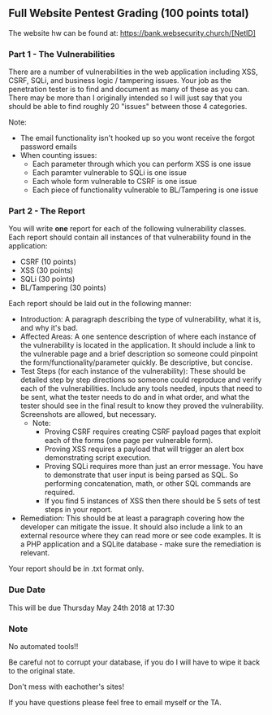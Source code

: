 ## Full Website Pentest Grading (100 points total)
The website hw can be found at: https://bank.websecurity.church/[NetID]

### Part 1 - The Vulnerabilities
There are a number of vulnerabilities in the web application including XSS, CSRF, SQLi, and business logic / tampering issues. Your job as the penetration tester is to find and document as many of these as you can. There may be more than I originally intended so I will just say that you should be able to find roughly 20 "issues" between those 4 categories.

Note: 
- The email functionality isn't hooked up so you wont receive the forgot password emails
- When counting issues:
	- Each parameter through which you can perform XSS is one issue
	- Each paramter vulnerable to SQLi is one issue
	- Each whole form vulnerable to CSRF is one issue
	- Each piece of functionality vulnerable to BL/Tampering is one issue

### Part 2 - The Report
You will write **one** report for each of the following vulnerability classes. Each report should contain all instances of that vulnerability found in the application:

- CSRF (10 points)
- XSS (30 points)
- SQLi (30 points)
- BL/Tampering (30 points)

Each report should be laid out in the following manner:

- Introduction: A paragraph describing the type of vulnerability, what it is, and why it's bad.
- Affected Areas: A one sentence description of where each instance of the vulnerability is located in the application. It should include a link to the vulnerable page and a brief description so someone could pinpoint the form/functionality/parameter quickly. Be descriptive, but concise.
- Test Steps (for each instance of the vulnerability): These should be detailed step by step directions so someone could reproduce and verify each of the vulnerabilities. Include any tools needed, inputs that need to be sent, what the tester needs to do and in what order, and what the tester should see in the final result to know they proved the vulnerability. Screenshots are allowed, but necessary.
	- Note: 
		- Proving CSRF requires creating CSRF payload pages that exploit each of the forms (one page per vulnerable form).
		- Proving XSS requires a payload that will trigger an alert box demonstrating script execution.
		- Proving SQLi requires more than just an error message. You have to demonstrate that user input is being parsed as SQL. So performing concatenation, math, or other SQL commands are required.
		- If you find 5 instances of XSS then there should be 5 sets of test steps in your report.
- Remediation: This should be at least a paragraph covering how the developer can mitigate the issue. It should also include a link to an external resource where they can read more or see code examples. It is a PHP application and a SQLite database - make sure the remediation is relevant.

Your report should be in .txt format only.

### Due Date
This will be due Thursday May 24th 2018 at 17:30

### Note
No automated tools!!

Be careful not to corrupt your database, if you do I will have to wipe it back to the original state.

Don't mess with eachother's sites!

If you have questions please feel free to email myself or the TA.